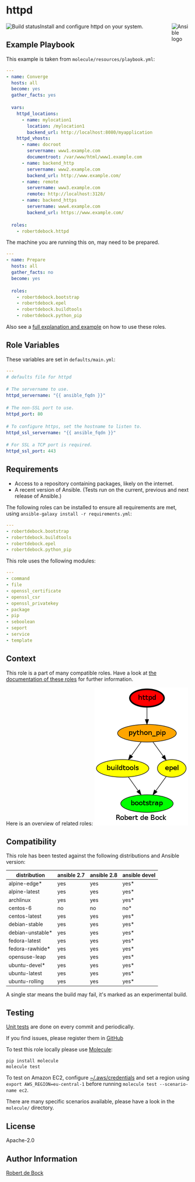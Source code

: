 httpd
=========

<img src="https://docs.ansible.com/ansible-tower/3.2.4/html_ja/installandreference/_static/images/logo_invert.png" width="10%" height="10%" alt="Ansible logo" align="right"/>
<a href="https://travis-ci.org/robertdebock/ansible-role-httpd"><img src="https://travis-ci.org/robertdebock/ansible-role-httpd.svg?branch=master" alt="Build status" align="left"/></a>

Install and configure httpd on your system.

Example Playbook
----------------

This example is taken from `molecule/resources/playbook.yml`:
```yaml
---
- name: Converge
  hosts: all
  become: yes
  gather_facts: yes

  vars:
    httpd_locations:
      - name: mylocation1
        location: /mylocation1
        backend_url: http://localhost:8080/myapplication
    httpd_vhosts:
      - name: docroot
        servername: www1.example.com
        documentroot: /var/www/html/www1.example.com
      - name: backend_http
        servername: www2.example.com
        backend_url: http://www.example.com/
      - name: remote
        servername: www3.example.com
        remote: http://localhost:3128/
      - name: backend_https
        servername: www4.example.com
        backend_url: https://www.example.com/

  roles:
    - robertdebock.httpd
```

The machine you are running this on, may need to be prepared.
```yaml
---
- name: Prepare
  hosts: all
  gather_facts: no
  become: yes

  roles:
    - robertdebock.bootstrap
    - robertdebock.epel
    - robertdebock.buildtools
    - robertdebock.python_pip
```

Also see a [full explanation and example](https://robertdebock.nl/how-to-use-these-roles.html) on how to use these roles.

Role Variables
--------------

These variables are set in `defaults/main.yml`:
```yaml
---
# defaults file for httpd

# The servername to use.
httpd_servername: "{{ ansible_fqdn }}"

# The non-SSL port to use.
httpd_port: 80

# To configure https, set the hostname to listen to.
httpd_ssl_servername: "{{ ansible_fqdn }}"

# For SSL a TCP port is required.
httpd_ssl_port: 443
```

Requirements
------------

- Access to a repository containing packages, likely on the internet.
- A recent version of Ansible. (Tests run on the current, previous and next release of Ansible.)

The following roles can be installed to ensure all requirements are met, using `ansible-galaxy install -r requirements.yml`:

```yaml
---
- robertdebock.bootstrap
- robertdebock.buildtools
- robertdebock.epel
- robertdebock.python_pip

```

This role uses the following modules:
```yaml
---
- command
- file
- openssl_certificate
- openssl_csr
- openssl_privatekey
- package
- pip
- seboolean
- seport
- service
- template
```

Context
-------

This role is a part of many compatible roles. Have a look at [the documentation of these roles](https://robertdebock.nl/) for further information.

Here is an overview of related roles:
![dependencies](https://raw.githubusercontent.com/robertdebock/drawings/artifacts/httpd.png "Dependency")


Compatibility
-------------

This role has been tested against the following distributions and Ansible version:

|distribution|ansible 2.7|ansible 2.8|ansible devel|
|------------|-----------|-----------|-------------|
|alpine-edge*|yes|yes|yes*|
|alpine-latest|yes|yes|yes*|
|archlinux|yes|yes|yes*|
|centos-6|no|no|no*|
|centos-latest|yes|yes|yes*|
|debian-stable|yes|yes|yes*|
|debian-unstable*|yes|yes|yes*|
|fedora-latest|yes|yes|yes*|
|fedora-rawhide*|yes|yes|yes*|
|opensuse-leap|yes|yes|yes*|
|ubuntu-devel*|yes|yes|yes*|
|ubuntu-latest|yes|yes|yes*|
|ubuntu-rolling|yes|yes|yes*|

A single star means the build may fail, it's marked as an experimental build.




Testing
-------

[Unit tests](https://travis-ci.org/robertdebock/ansible-role-httpd) are done on every commit and periodically.

If you find issues, please register them in [GitHub](https://github.com/robertdebock/ansible-role-httpd/issues)

To test this role locally please use [Molecule](https://github.com/ansible/molecule):
```
pip install molecule
molecule test
```

To test on Amazon EC2, configure [~/.aws/credentials](https://docs.aws.amazon.com/sdk-for-java/v1/developer-guide/credentials.html) and set a region using `export AWS_REGION=eu-central-1` before running `molecule test --scenario-name ec2`.

There are many specific scenarios available, please have a look in the `molecule/` directory.

License
-------

Apache-2.0


Author Information
------------------

[Robert de Bock](https://robertdebock.nl/)
